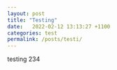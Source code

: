 ```yaml
---
layout: post
title: "Testing"
date:   2022-02-12 13:13:27 +1100
categories: test
permalink: /posts/testi/
---
```

testing 234
